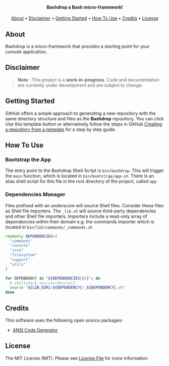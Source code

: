 <h4 align="center">
  Bashdrop a Bash micro-framework!
</h4>

<p align="center">
  <a href="#about">About</a> •
  <a href="#disclaimer">Disclaimer</a> •
  <a href="#getting-started">Getting Started</a> •
  <a href="#how-to-use">How To Use</a> •
  <a href="#credits">Credits</a> •
  <a href="#license">License</a>
</p>

## About

Bashdrop is a micro-framework that provides a starting point for your console application.

## Disclaimer

> **Note**
> : This project is a **work-in-progress**. Code and documentation are currently under development and are subject to change.

## Getting Started

GitHub offers a simple approach to generating a new repository with the same directory structure and files as the **Bashdrop** repository. You can click Use this template button or alternatively follow the steps in GitHub [Creating a repository from a template](https://docs.github.com/en/repositories/creating-and-managing-repositories/creating-a-repository-from-a-template) for a step by step guide.

## How To Use

### Bootstrap the App

The entry point to the Bashdrop Shell Script is `bin/bashdrop`. This will trigger the `main` function, which is located in `bin/bootstrap/app.sh`. There is an alias shell script for this file in the root directory of the project, called `app`

### Dependencies Manager

Files prefixed with an underscore will source Shell files. Consider these files as Shell file importers. The `_lib.sh` will source third-party dependencies and other Shell file importers. Importers include a read-only array of dependencies within their domain e.g. the commands importer which is located in `bin/lib/commands/_commands.sh`

```sh
readonly DEPENDENCIES=(
  "commands"
  "console"
  "core"
  "filesystem"
  "support"
  "utils"
)

for DEPENDENCY in "${DEPENDENCIES[@]}"; do
  # shellcheck source=/dev/null
  source "${LIB_DIR}/${DEPENDENCY}/_${DEPENDENCY}.sh"
done
```

## Credits

This software uses the following open source packages:

- [ANSI Code Generator](https://github.com/fidian/ansi)

## License

The MIT License (MIT). Please see [License File](LICENSE) for more information.
